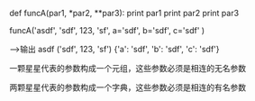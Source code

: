 def funcA(par1, *par2, **par3):
  print par1
	print par2
	print par3
	
funcA('asdf', 'sdf', 123, 'sf', a='sdf', b='sdf', c='sdf' )

-->输出
asdf
('sdf', 123, 'sf')
{'a': 'sdf', 'b': 'sdf', 'c': 'sdf'}
	
一颗星星代表的参数构成一个元组，这些参数必须是相连的无名参数

两颗星星代表的参数构成一个字典，这些参数必须是相连的有名参数
  